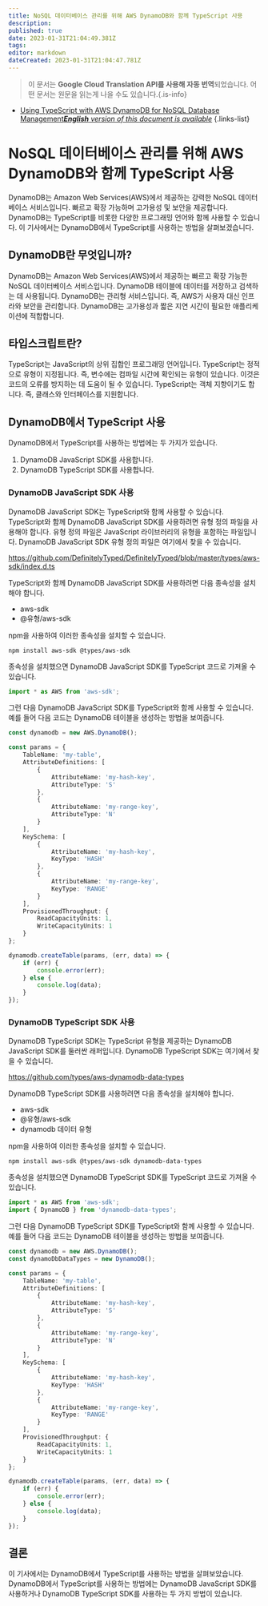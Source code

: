 ```yaml
---
title: NoSQL 데이터베이스 관리를 위해 AWS DynamoDB와 함께 TypeScript 사용
description: 
published: true
date: 2023-01-31T21:04:49.381Z
tags: 
editor: markdown
dateCreated: 2023-01-31T21:04:47.781Z
---
```


> 이 문서는 **Google Cloud Translation API를 사용해 자동 번역**되었습니다.
어떤 문서는 원문을 읽는게 나을 수도 있습니다.{.is-info}

- [Using TypeScript with AWS DynamoDB for NoSQL Database Management***English** version of this document is available*](/en/Knowledge-base/TypeScript/using-typescript-with-aws-dynamodb-for-nosql-database-management)
{.links-list}


# NoSQL 데이터베이스 관리를 위해 AWS DynamoDB와 함께 TypeScript 사용

DynamoDB는 Amazon Web Services(AWS)에서 제공하는 강력한 NoSQL 데이터베이스 서비스입니다. 빠르고 확장 가능하며 고가용성 및 보안을 제공합니다. DynamoDB는 TypeScript를 비롯한 다양한 프로그래밍 언어와 함께 사용할 수 있습니다. 이 기사에서는 DynamoDB에서 TypeScript를 사용하는 방법을 살펴보겠습니다.

## DynamoDB란 무엇입니까?

DynamoDB는 Amazon Web Services(AWS)에서 제공하는 빠르고 확장 가능한 NoSQL 데이터베이스 서비스입니다. DynamoDB 테이블에 데이터를 저장하고 검색하는 데 사용됩니다. DynamoDB는 관리형 서비스입니다. 즉, AWS가 사용자 대신 인프라와 보안을 관리합니다. DynamoDB는 고가용성과 짧은 지연 시간이 필요한 애플리케이션에 적합합니다.

## 타입스크립트란?

TypeScript는 JavaScript의 상위 집합인 프로그래밍 언어입니다. TypeScript는 정적으로 유형이 지정됩니다. 즉, 변수에는 컴파일 시간에 확인되는 유형이 있습니다. 이것은 코드의 오류를 방지하는 데 도움이 될 수 있습니다. TypeScript는 객체 지향이기도 합니다. 즉, 클래스와 인터페이스를 지원합니다.

## DynamoDB에서 TypeScript 사용

DynamoDB에서 TypeScript를 사용하는 방법에는 두 가지가 있습니다.

1. DynamoDB JavaScript SDK를 사용합니다.
2. DynamoDB TypeScript SDK를 사용합니다.

### DynamoDB JavaScript SDK 사용

DynamoDB JavaScript SDK는 TypeScript와 함께 사용할 수 있습니다. TypeScript와 함께 DynamoDB JavaScript SDK를 사용하려면 유형 정의 파일을 사용해야 합니다. 유형 정의 파일은 JavaScript 라이브러리의 유형을 포함하는 파일입니다. DynamoDB JavaScript SDK 유형 정의 파일은 여기에서 찾을 수 있습니다.

https://github.com/DefinitelyTyped/DefinitelyTyped/blob/master/types/aws-sdk/index.d.ts

TypeScript와 함께 DynamoDB JavaScript SDK를 사용하려면 다음 종속성을 설치해야 합니다.

* aws-sdk
* @유형/aws-sdk

npm을 사용하여 이러한 종속성을 설치할 수 있습니다.

```
npm install aws-sdk @types/aws-sdk
```

종속성을 설치했으면 DynamoDB JavaScript SDK를 TypeScript 코드로 가져올 수 있습니다.

```typescript
import * as AWS from 'aws-sdk';
```

그런 다음 DynamoDB JavaScript SDK를 TypeScript와 함께 사용할 수 있습니다. 예를 들어 다음 코드는 DynamoDB 테이블을 생성하는 방법을 보여줍니다.

```typescript
const dynamodb = new AWS.DynamoDB();

const params = {
    TableName: 'my-table',
    AttributeDefinitions: [
        {
            AttributeName: 'my-hash-key',
            AttributeType: 'S'
        },
        {
            AttributeName: 'my-range-key',
            AttributeType: 'N'
        }
    ],
    KeySchema: [
        {
            AttributeName: 'my-hash-key',
            KeyType: 'HASH'
        },
        {
            AttributeName: 'my-range-key',
            KeyType: 'RANGE'
        }
    ],
    ProvisionedThroughput: {
        ReadCapacityUnits: 1,
        WriteCapacityUnits: 1
    }
};

dynamodb.createTable(params, (err, data) => {
    if (err) {
        console.error(err);
    } else {
        console.log(data);
    }
});
```

### DynamoDB TypeScript SDK 사용

DynamoDB TypeScript SDK는 TypeScript 유형을 제공하는 DynamoDB JavaScript SDK를 둘러싼 래퍼입니다. DynamoDB TypeScript SDK는 여기에서 찾을 수 있습니다.

https://github.com/types/aws-dynamodb-data-types

DynamoDB TypeScript SDK를 사용하려면 다음 종속성을 설치해야 합니다.

* aws-sdk
* @유형/aws-sdk
* dynamodb 데이터 유형

npm을 사용하여 이러한 종속성을 설치할 수 있습니다.

```
npm install aws-sdk @types/aws-sdk dynamodb-data-types
```

종속성을 설치했으면 DynamoDB TypeScript SDK를 TypeScript 코드로 가져올 수 있습니다.

```typescript
import * as AWS from 'aws-sdk';
import { DynamoDB } from 'dynamodb-data-types';
```

그런 다음 DynamoDB TypeScript SDK를 TypeScript와 함께 사용할 수 있습니다. 예를 들어 다음 코드는 DynamoDB 테이블을 생성하는 방법을 보여줍니다.

```typescript
const dynamodb = new AWS.DynamoDB();
const dynamoDbDataTypes = new DynamoDB();

const params = {
    TableName: 'my-table',
    AttributeDefinitions: [
        {
            AttributeName: 'my-hash-key',
            AttributeType: 'S'
        },
        {
            AttributeName: 'my-range-key',
            AttributeType: 'N'
        }
    ],
    KeySchema: [
        {
            AttributeName: 'my-hash-key',
            KeyType: 'HASH'
        },
        {
            AttributeName: 'my-range-key',
            KeyType: 'RANGE'
        }
    ],
    ProvisionedThroughput: {
        ReadCapacityUnits: 1,
        WriteCapacityUnits: 1
    }
};

dynamodb.createTable(params, (err, data) => {
    if (err) {
        console.error(err);
    } else {
        console.log(data);
    }
});
```

## 결론

이 기사에서는 DynamoDB에서 TypeScript를 사용하는 방법을 살펴보았습니다. DynamoDB에서 TypeScript를 사용하는 방법에는 DynamoDB JavaScript SDK를 사용하거나 DynamoDB TypeScript SDK를 사용하는 두 가지 방법이 있습니다.